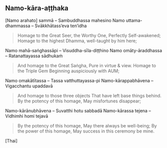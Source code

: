 ## Namo-kāra-aṭṭhaka<a id="namo-kara-atthaka"></a>

[Namo arahato] sammā – Sambuddhassa mahesino
Namo uttama-dhammassa – Svākkhātass’eva ten’idha

<div class="english">

> Homage to the Great Seer, the Worthy One, Perfectly Self-awakened; Homage to the highest Dhamma, well-taught by him here;

</div>

Namo mahā-saṅghassāpi – Visuddha-sīla-diṭṭhino
Namo omāty-āraddhassa – Ratanattayassa sādhukaṁ

<div class="english">

> And homage to the Great Saṅgha,
> Pure in virtue & view.
> Homage to the Triple Gem
> Beginning auspiciously with AUM;

</div>

Namo omakātītassa – Tassa vatthuttayassa-pi
Namo-kārappabhāvena – Vigacchantu upaddavā

<div class="english">

> And homage to those three objects
> That have left base things behind.
> By the potency of this homage,
> May misfortunes disappear;

</div>

Namo-kārānubhāvena – Suvatthi hotu sabbadā
Namo-kārassa tejena – Vidhimhi homi tejavā

<div class="english">

> By the potency of this homage,
> May there always be well-being;
> By the power of this homage,
> May success in this ceremony be mine.

</div>

[Thai]
